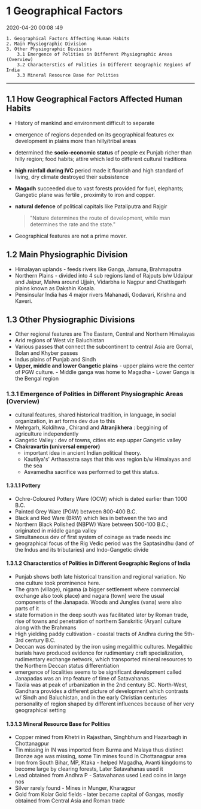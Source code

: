 # 1 Geographical Factors

2020-04-20 00:08 :49

```
1. Geographical Factors Affecting Human Habits
2. Main Physiographic Division
3. Other Physiographic Divisions
	3.1 Emergence of Polities in Different Physiographic Areas (Overview)
	3.2 Characterstics of Polities in Different Geographic Regions of India
	3.3 Mineral Resource Base for Polities
```

---

## 1.1 How Geographical Factors Affected Human Habits

- History of mankind and environment difficult to separate
- emergence of regions depended on its geographical features ex development in plains more than hilly/tribal areas
- determined the **socio-economic status** of people ex Punjab richer than hilly region; food habits; attire which led to different cultural traditions
- **high rainfall during IVC** period made it flourish and high standard of living, dry climate destroyed their subsistence
- **Magadh** succeeded due to vast forests provided for fuel, elephants; Gangetic plane was fertile , proximity to iron and copper.
- **natural defence** of political capitals like Pataliputra and Rajgir

  > "Nature determines the route of development, while man determines the rate and the state."

- Geographical features are not a prime mover.

## 1.2 Main Physiographic Division

- Himalayan uplands - feeds rivers like Ganga, Jamuna, Brahmaputra
- Northern Plains - divided into 4 sub regions land of Rajputs b/w Udaipur and Jaipur, Malwa around Ujjain, Vidarbha ie Nagpur and Chattisgarh plains known as Dakshin Kosala.
- Pensinsular India has 4 major rivers Mahanadi, Godavari, Krishna and Kaveri.

## 1.3 Other Physiographic Divisions

- Other regional features are The Eastern, Central and Northern Himalayas
- Arid regions of West viz Baluchistan
- Various passes that connect the subcontinent to central Asia are Gomal, Bolan and Khyber passes
- Indus plains of Punjab and Sindh
- **Upper, middle and lower Gangetic plains**
	  - upper plains were the center of PGW culture.
	  - Middle ganga was home to Magadha
	  - Lower Ganga is the Bengal region

### 1.3.1 Emergence of Polities in Different Physiographic Areas (Overview)

- cultural features, shared historical tradition, in language, in social organization, in art forms dev due to this
- Mehrgarh, Koldihwa , Chirand and **Atranjikhera** : beggining of agriculture independently
- Gangetic Valley : dev of towns, cities etc esp upper Gangetic valley
- **Chakravartin (universal emperor)**
	- important idea in ancient Indian political theory.
	- Kautilya's' Arthasastra says that this was region b/w Himalayas and the sea
	- Asvamedha sacrifice was performed to get this status.

#### 1.3.1.1 Pottery

- Ochre-Coloured Pottery Ware (OCW) which is dated earlier than 1000 B.C.
- Painted Grey Ware (PGW) between 800-400 B.C.
- Black and Red Ware (BRW) which lies in between the two and
- Northern Black Polished (NBPW) Ware between 500-100 B.C.; originated in middle ganga valley
- Simultaneous dev of first system of coinage as trade needs inc
- geographical focus of the Rig Vedic period was the Saptasindhu (land of the Indus and its tributaries) and Indo-Gangetic divide

#### 1.3.1.2 Characterstics of Polities in Different Geographic Regions of India

- Punjab shows both late historical transition and regional variation. No one culture took prominence here.
- The gram (village), nigama (a bigger settlement where commercial exchange also took place) and nagara (town) were the usual components of the Janapada. Woods and Jungles (vana) were also parts of it
- state formation in the deep south was facilitated later by Roman trade, rise of towns and penetration of northern Sanskritic (Aryan) culture along with the Brahmans
- High yielding paddy cultivation - coastal tracts of Andhra during the 5th-3rd century B.C.
- Deccan was dominated by the iron using megalithic cultures. Megalithic burials have produced evidence for rudimentary craft specialization, rudimentary exchange network, which transported mineral resources to the Northern Deccan status differentiation
- emergence of localities seems to be significant development called Janapadas was an imp feature of time of Satavahanas.
- Taxila was at peak of urbanization in the 2nd century BC. North-West, Gandhara provides a different picture of development which contrasts w/ Sindh and Baluchistan, and in the early Christian centuries personality of region shaped by different influences because of her very geographical setting

#### 1.3.1.3 Mineral Resource Base for Polities

- Copper mined from Khetri in Rajasthan, Singhbhum and Hazarbagh in Chottanagpur
- Tin missing in IN was imported from Burma and Malaya thus distinct Bronze age was missing, some Tin mines found in Chottanagpur area
- Iron from South Bihar, MP, Ktaka - helped Magadha, Avanti kingdoms to become large by clearing forests, Later Satavahanas used it
- Lead obtained from Andhra P - Satavahanas used Lead coins in large nos
- Silver rarely found - Mines in Munger, Kharagpur
- Gold from Kolar Gold fields - later became capital of Gangas, mostly obtained from Central Asia and Roman trade
